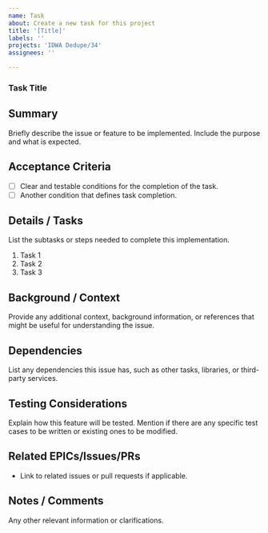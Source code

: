 ```yaml
---
name: Task
about: Create a new task for this project
title: '[Title]'
labels: ''
projects: 'IDWA Dedupe/34'
assignees: ''

---
```


### Task Title

## Summary
Briefly describe the issue or feature to be implemented. Include the purpose and what is expected.

## Acceptance Criteria
- [ ] Clear and testable conditions for the completion of the task.
- [ ] Another condition that defines task completion.

## Details / Tasks
List the subtasks or steps needed to complete this implementation.

1. Task 1
2. Task 2
3. Task 3

## Background / Context
Provide any additional context, background information, or references that might be useful for understanding the issue.

## Dependencies
List any dependencies this issue has, such as other tasks, libraries, or third-party services.

## Testing Considerations
Explain how this feature will be tested. Mention if there are any specific test cases to be written or existing ones to be modified.

## Related EPICs/Issues/PRs
- Link to related issues or pull requests if applicable.

## Notes / Comments
Any other relevant information or clarifications.

